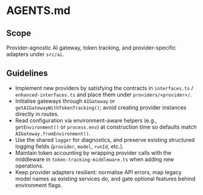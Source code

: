 # AGENTS.md

## Scope
Provider-agnostic AI gateway, token tracking, and provider-specific adapters under `src/ai`.

## Guidelines
- Implement new providers by satisfying the contracts in `interfaces.ts` / `enhanced-interfaces.ts` and place them under `providers/<provider>/`.
- Initialise gateways through `AIGateway` or `getAIGatewayWithTokenTracking()`; avoid creating provider instances directly in routes.
- Read configuration via environment-aware helpers (e.g., `getEnvironment()` or `process.env`) at construction time so defaults match `AIGateway.fromEnvironment()`.
- Use the shared `logger` for diagnostics, and preserve existing structured logging fields (`provider`, `model`, `runId`, etc.).
- Maintain token accounting by wrapping provider calls with the middleware in `token-tracking-middleware.ts` when adding new operations.
- Keep provider adapters resilient: normalise API errors, map legacy model names as existing services do, and gate optional features behind environment flags.
